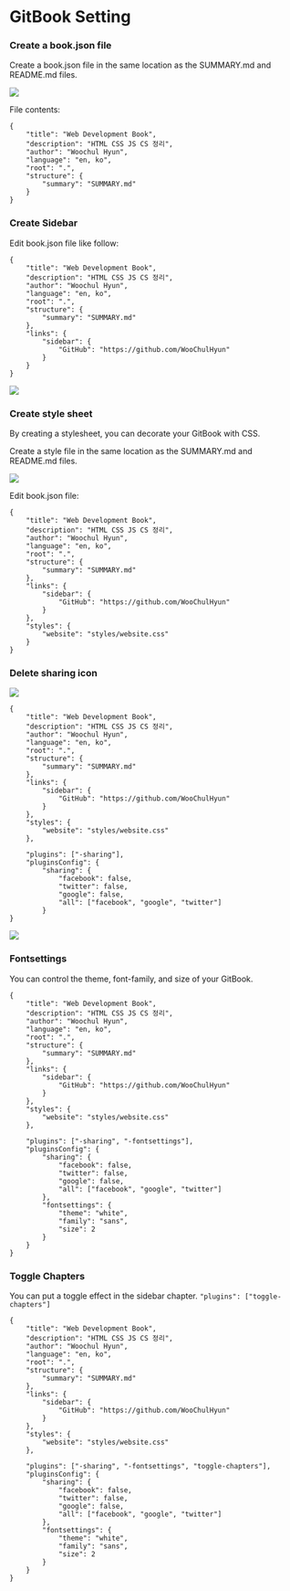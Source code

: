 # GitBook Setting



### Create a book.json file

Create a book.json file in the same location as the SUMMARY.md and README.md files.

![](https://i.postimg.cc/63StVqmN/book-json.png)

File contents:

```text
{
    "title": "Web Development Book",
    "description": "HTML CSS JS CS 정리",
    "author": "Woochul Hyun",
    "language": "en, ko",
    "root": ".",
    "structure": {
        "summary": "SUMMARY.md"
    }
}
```

### Create Sidebar

 Edit book.json file like follow:

```text
{
    "title": "Web Development Book",
    "description": "HTML CSS JS CS 정리",
    "author": "Woochul Hyun",
    "language": "en, ko",
    "root": ".",
    "structure": {
        "summary": "SUMMARY.md"
    },
    "links": {
        "sidebar": {
            "GitHub": "https://github.com/WooChulHyun"
        }
    }
}
```

![](https://i.postimg.cc/FsGmGTqZ/sidebar.png)

### Create style sheet

By creating a stylesheet, you can decorate your GitBook with CSS.

Create a style file in the same location as the SUMMARY.md and README.md files.

![](https://i.postimg.cc/J4FY1JB8/style-sheet.png)

Edit book.json file:

```text
{
    "title": "Web Development Book",
    "description": "HTML CSS JS CS 정리",
    "author": "Woochul Hyun",
    "language": "en, ko",
    "root": ".",
    "structure": {
        "summary": "SUMMARY.md"
    },
    "links": {
        "sidebar": {
            "GitHub": "https://github.com/WooChulHyun"
        }
    },
    "styles": {
        "website": "styles/website.css"
    }
}
```

### Delete sharing icon

![](https://i.postimg.cc/zvV3549q/sharing-icon.png)

```text
{
    "title": "Web Development Book",
    "description": "HTML CSS JS CS 정리",
    "author": "Woochul Hyun",
    "language": "en, ko",
    "root": ".",
    "structure": {
        "summary": "SUMMARY.md"
    },
    "links": {
        "sidebar": {
            "GitHub": "https://github.com/WooChulHyun"
        }
    },
    "styles": {
        "website": "styles/website.css"
    },

    "plugins": ["-sharing"],
    "pluginsConfig": {
        "sharing": {
            "facebook": false,
            "twitter": false,
            "google": false,
            "all": ["facebook", "google", "twitter"]
        }
}
```

![](https://i.postimg.cc/h4ZqN2cP/sharing-delete-icon.png)

### Fontsettings

You can control the theme, font-family, and size of your GitBook.

```text
{
    "title": "Web Development Book",
    "description": "HTML CSS JS CS 정리",
    "author": "Woochul Hyun",
    "language": "en, ko",
    "root": ".",
    "structure": {
        "summary": "SUMMARY.md"
    },
    "links": {
        "sidebar": {
            "GitHub": "https://github.com/WooChulHyun"
        }
    },
    "styles": {
        "website": "styles/website.css"
    },

    "plugins": ["-sharing", "-fontsettings"],
    "pluginsConfig": {
        "sharing": {
            "facebook": false,
            "twitter": false,
            "google": false,
            "all": ["facebook", "google", "twitter"]
        },
        "fontsettings": {
            "theme": "white",
            "family": "sans",
            "size": 2
        }
    }
}
```

### Toggle Chapters

You can put a toggle effect in the sidebar chapter. `"plugins": ["toggle-chapters"]`

```text
{
    "title": "Web Development Book",
    "description": "HTML CSS JS CS 정리",
    "author": "Woochul Hyun",
    "language": "en, ko",
    "root": ".",
    "structure": {
        "summary": "SUMMARY.md"
    },
    "links": {
        "sidebar": {
            "GitHub": "https://github.com/WooChulHyun"
        }
    },
    "styles": {
        "website": "styles/website.css"
    },

    "plugins": ["-sharing", "-fontsettings", "toggle-chapters"],
    "pluginsConfig": {
        "sharing": {
            "facebook": false,
            "twitter": false,
            "google": false,
            "all": ["facebook", "google", "twitter"]
        },
        "fontsettings": {
            "theme": "white",
            "family": "sans",
            "size": 2
        }
    }
}
```

